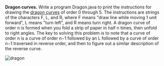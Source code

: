 **Dragon curves.** Write a program Dragon.java to print the instructions for drawing the [dragon curves](https://en.wikipedia.org/wiki/Dragon_curve) of order 0 through 5. The instructions are strings of the characters F, L, and R, where F means "draw line while moving 1 unit forward", L means "turn left", and R means turn right. A dragon curve of order n is formed when you fold a strip of paper in half n times, then unfold to right angles. The key to solving this problem is to note that a curve of order n is a curve of order n−1 followed by an L followed by a curve of order n−1 traversed in reverse order, and then to figure out a similar description of the reverse curve.

![dragon](https://user-images.githubusercontent.com/66742624/195666542-e89f1661-8a0d-4f0f-806e-67b42269eb96.png)
